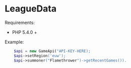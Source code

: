 # LeagueData


Requirements:
* PHP 5.4.0 +

Example:

```php
    $api = new GameApi("API-KEY-HERE);
    $api->setRegion('euw');
    $api->summoner("Flamethrower")->getRecentGames()).
```